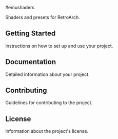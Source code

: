 #emushaders

Shaders and presets for RetroArch.

## Getting Started

Instructions on how to set up and use your project.

## Documentation

Detailed information about your project.

## Contributing

Guidelines for contributing to the project.

## License

Information about the project's license.
